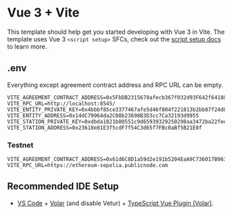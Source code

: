 # Vue 3 + Vite

This template should help get you started developing with Vue 3 in Vite. The template uses Vue 3 `<script setup>` SFCs, check out the [script setup docs](https://v3.vuejs.org/api/sfc-script-setup.html#sfc-script-setup) to learn more.

## .env

Everything except agreement contract address and RPC URL can be empty.

```shell
VITE_AGREEMENT_CONTRACT_ADDRESS=0x5FbDB2315678afecb367f032d93F642f64180aa3
VITE_RPC_URL=http://localhost:8545/
VITE_ENTITY_PRIVATE_KEY=0x4bbbf85ce3377467afe5d46f804f221813b2bb87f24d81f60f1fcdbf7cbf4356
VITE_ENTITY_ADDRESS=0x14dC79964da2C08b23698B3D3cc7Ca32193d9955
VITE_STATION_PRIVATE_KEY=0xdbda1821b80551c9d65939329250298aa3472ba22feea921c0cf5d620ea67b97
VITE_STATION_ADDRESS=0x23618e81E3f5cdF7f54C3d65f7FBc0aBf5B21E8f
```

### Testnet

```shell
VITE_AGREEMENT_CONTRACT_ADDRESS=0x61d6C8D1a59d2e191b5204EaA9C736017B963e95
VITE_RPC_URL=https://ethereum-sepolia.publicnode.com
```

## Recommended IDE Setup

- [VS Code](https://code.visualstudio.com/) + [Volar](https://marketplace.visualstudio.com/items?itemName=Vue.volar) (and disable Vetur) + [TypeScript Vue Plugin (Volar)](https://marketplace.visualstudio.com/items?itemName=Vue.vscode-typescript-vue-plugin).
